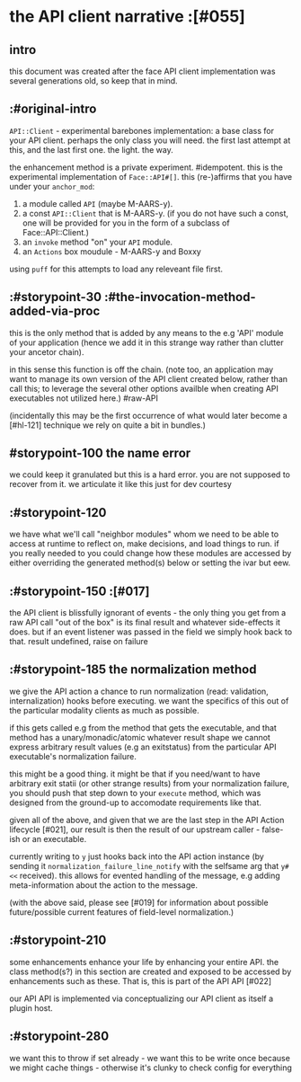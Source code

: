 # the API client narrative :[#055]

## intro

this document was created after the face API client implementation was several
generations old, so keep that in mind.


## :#original-intro

`API::Client` - experimental barebones implementation: a base class for
your API client. perhaps the only class you will need. the first last
attempt at this, and the last first one. the light. the way.

the enhancement method is a private experiment. #idempotent. this is the
experimental implementation of `Face::API#[]`. this (re-)affirms that you have
under your `anchor_mod`:

1) a module called `API` (maybe M-AARS-y).
2) a const `API::Client` that is M-AARS-y. (if you do not have such a
  const, one will be provided for you in the form of a subclass of
  Face::API::Client.)
3) an `invoke` method "on" your `API` module.
4) an `Actions` box moudule - M-AARS-y and Boxxy

using `puff` for this attempts to load any releveant file first.





## :#storypoint-30 :#the-invocation-method-added-via-proc

this is the only method that is added by any means to the e.g 'API' module of
your application (hence we add it in this strange way rather than clutter your
ancetor chain).

in this sense this function is off the chain. (note too, an application may
want to manage its own version of the API client created below, rather than
call this; to leverage the several other options availble when creating API
executables not utilized here.) #raw-API

(incidentally this may be the first occurrence of what would later become
a [#hl-121] technique we rely on quite a bit in bundles.)


## #storypoint-100 the name error

we could keep it granulated but this is a hard error. you are not supposed to
recover from it. we articulate it like this just for dev courtesy



## :#storypoint-120

we have what we'll call "neighbor modules" whom we need to be able to access
at runtime to reflect on, make decisions, and load things to run. if you
really needed to you could change how these modules are accessed by either
overriding the generated method(s) below or setting the ivar but eew.



## :#storypoint-150 :[#017]

the API client is blissfully ignorant of events - the only thing you get from
a raw API call "out of the box" is its final result and whatever side-effects
it does. but if an event listener was passed in the field we simply hook back
to that. result undefined, raise on failure



## :#storypoint-185 the normalization method

we give the API action a chance to run normalization (read: validation,
internalization) hooks before executing. we want the specifics of this out of
the particular modality clients as much as possible.

if this gets called e.g from the method that gets the executable, and that
method has a unary/monadic/atomic whatever result shape we cannot express
arbitrary result values (e.g an exitstatus) from the particular API
executable's normalization failure.

this might be a good thing. it might be that if you need/want to have
arbitrary exit statii (or other strange results) from your normalization
failure, you should push that step down to your `execute` method, which was
designed from the ground-up to accomodate requirements like that.

given all of the above, and given that we are the last step in the API Action
lifecycle [#021], our result is then the result of our upstream caller -
false-ish or an executable.

currently writing to `y` just hooks back into the API action instance (by
sending it `normalization_failure_line_notify` with the selfsame arg that
`y#<<` received). this allows for evented handling of the message, e.g adding
meta-information about the action to the message.

(with the above said, please see [#019] for information about possible
future/possible current features of field-level normalization.)



## :#storypoint-210

some enhancements enhance your life by enhancing your entire API. the class
method(s?) in this section are created and exposed to be accessed by
enhancements such as these. That is, this is part of the API API [#022]

our API API is implemented via conceptualizing our API client as itself a
plugin host.



## :#storypoint-280

we want this to throw if set already - we want this to be write once because
we might cache things - otherwise it's clunky to check config for everything
